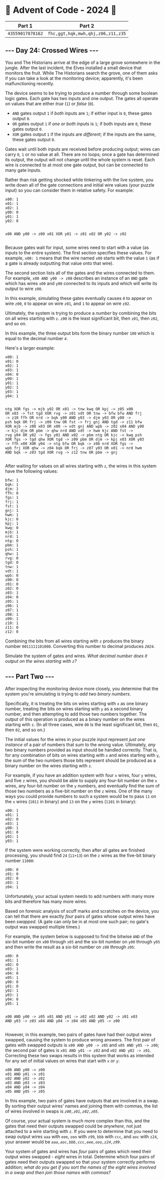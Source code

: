 # 🎄 Advent of Code - 2024 🎄
| Part 1 | Part 2 |
| ------ | ------ |
| `43559017878162` | `fhc,ggt,hqk,mwh,qhj,z06,z11,z35` |

<h2>--- Day 24: Crossed Wires ---</h2><p>You and The Historians arrive at the edge of a large grove somewhere in the jungle. After the last incident, the Elves installed a small device that monitors the fruit. While The Historians search the grove, one of them asks if you can take a look at the monitoring device; apparently, it's been malfunctioning recently.</p>
<p>The device seems to be trying to produce a number through some boolean logic gates. Each gate has two inputs and one output. The gates all operate on values that are either <em>true</em> (<code>1</code>) or <em>false</em> (<code>0</code>).</p>
<ul>
<li><code>AND</code> gates output <code>1</code> if <em>both</em> inputs are <code>1</code>; if either input is <code>0</code>, these gates output <code>0</code>.</li>
<li><code>OR</code> gates output <code>1</code> if <em>one or both</em> inputs is <code>1</code>; if both inputs are <code>0</code>, these gates output <code>0</code>.</li>
<li><code>XOR</code> gates output <code>1</code> if the inputs are <em>different</em>; if the inputs are the same, these gates output <code>0</code>.</li>
</ul>
<p>Gates wait until both inputs are received before producing output; wires can carry <code>0</code>, <code>1</code> or no value at all. There are no loops; once a gate has determined its output, the output will not change until the whole system is reset. Each wire is connected to at most one gate output, but can be connected to many gate inputs.</p>
<p>Rather than risk getting shocked while tinkering with the live system, you write down all of the gate connections and initial wire values (your puzzle input) so you can consider them in relative safety. For example:</p>
<pre><code>x00: 1
x01: 1
x02: 1
y00: 0
y01: 1
y02: 0

x00 AND y00 -&gt; z00
x01 XOR y01 -&gt; z01
x02 OR y02 -&gt; z02
</code></pre>
<p>Because gates wait for input, some wires need to start with a value (as inputs to the entire system). The first section specifies these values. For example, <code>x00: 1</code> means that the wire named <code>x00</code> starts with the value <code>1</code> (as if a gate is already outputting that value onto that wire).</p>
<p>The second section lists all of the gates and the wires connected to them. For example, <code>x00 AND y00 -&gt; z00</code> describes an instance of an <code>AND</code> gate which has wires <code>x00</code> and <code>y00</code> connected to its inputs and which will write its output to wire <code>z00</code>.</p>
<p>In this example, simulating these gates eventually causes <code>0</code> to appear on wire <code>z00</code>, <code>0</code> to appear on wire <code>z01</code>, and <code>1</code> to appear on wire <code>z02</code>.</p>
<p>Ultimately, the system is trying to produce a <em>number</em> by combining the bits on all wires starting with <code>z</code>. <code>z00</code> is the least significant bit, then <code>z01</code>, then <code>z02</code>, and so on.</p>
<p>In this example, the three output bits form the binary number <code>100</code> which is equal to the decimal number <code><em>4</em></code>.</p>
<p>Here's a larger example:</p>
<pre><code>x00: 1
x01: 0
x02: 1
x03: 1
x04: 0
y00: 1
y01: 1
y02: 1
y03: 1
y04: 1

ntg XOR fgs -> mjb
y02 OR x01 -> tnw
kwq OR kpj -> z05
x00 OR x03 -> fst
tgd XOR rvg -> z01
vdt OR tnw -> bfw
bfw AND frj -> z10
ffh OR nrd -> bqk
y00 AND y03 -> djm
y03 OR y00 -> psh
bqk OR frj -> z08
tnw OR fst -> frj
gnj AND tgd -> z11
bfw XOR mjb -> z00
x03 OR x00 -> vdt
gnj AND wpb -> z02
x04 AND y00 -> kjc
djm OR pbm -> qhw
nrd AND vdt -> hwm
kjc AND fst -> rvg
y04 OR y02 -> fgs
y01 AND x02 -> pbm
ntg OR kjc -> kwq
psh XOR fgs -> tgd
qhw XOR tgd -> z09
pbm OR djm -> kpj
x03 XOR y03 -> ffh
x00 XOR y04 -> ntg
bfw OR bqk -> z06
nrd XOR fgs -> wpb
frj XOR qhw -> z04
bqk OR frj -> z07
y03 OR x01 -> nrd
hwm AND bqk -> z03
tgd XOR rvg -> z12
tnw OR pbm -> gnj
</code></pre>
<p>After waiting for values on all wires starting with <code>z</code>, the wires in this system have the following values:</p>
<pre><code>bfw: 1
bqk: 1
djm: 1
ffh: 0
fgs: 1
frj: 1
fst: 1
gnj: 1
hwm: 1
kjc: 0
kpj: 1
kwq: 0
mjb: 1
nrd: 1
ntg: 0
pbm: 1
psh: 1
qhw: 1
rvg: 0
tgd: 0
tnw: 1
vdt: 1
wpb: 0
z00: 0
z01: 0
z02: 0
z03: 1
z04: 0
z05: 1
z06: 1
z07: 1
z08: 1
z09: 1
z10: 1
z11: 0
z12: 0
</code></pre>
<p>Combining the bits from all wires starting with <code>z</code> produces the binary number <code>0011111101000</code>. Converting this number to decimal produces <code><em>2024</em></code>.</p>
<p>Simulate the system of gates and wires. <em>What decimal number does it output on the wires starting with <code>z</code>?</em></p>

<h2 id="part2">--- Part Two ---</h2><p>After inspecting the monitoring device more closely, you determine that the system you're simulating is trying to <em>add two binary numbers</em>.</p>
<p>Specifically, it is treating the bits on wires starting with <code>x</code> as one binary number, treating the bits on wires starting with <code>y</code> as a second binary number, and then attempting to add those two numbers together. The output of this operation is produced as a binary number on the wires starting with <code>z</code>. (In all three cases, wire <code>00</code> is the least significant bit, then <code>01</code>, then <code>02</code>, and so on.)</p>
<p>The initial values for the wires in your puzzle input represent <em>just one instance</em> of a pair of numbers that sum to the wrong value. Ultimately, <em>any</em> two binary numbers provided as input should be handled correctly. That is, for any combination of bits on wires starting with <code>x</code> and wires starting with <code>y</code>, the sum of the two numbers those bits represent should be produced as a binary number on the wires starting with <code>z</code>.</p>
<p>For example, if you have an addition system with four <code>x</code> wires, four <code>y</code> wires, and five <code>z</code> wires, you should be able to supply any four-bit number on the <code>x</code> wires, any four-bit number on the <code>y</code> numbers, and eventually find the sum of those two numbers as a five-bit number on the <code>z</code> wires. One of the many ways you could provide numbers to such a system would be to pass <code>11</code> on the <code>x</code> wires (<code>1011</code> in binary) and <code>13</code> on the <code>y</code> wires (<code>1101</code> in binary):</p>
<pre><code>x00: 1
x01: 1
x02: 0
x03: 1
y00: 1
y01: 0
y02: 1
y03: 1
</code></pre>
<p>If the system were working correctly, then after all gates are finished processing, you should find <code>24</code> (<code>11+13</code>) on the <code>z</code> wires as the five-bit binary number <code>11000</code>:</p>
<pre><code>z00: 0
z01: 0
z02: 0
z03: 1
z04: 1
</code></pre>
<p>Unfortunately, your actual system needs to add numbers with many more bits and therefore has many more wires.</p>
<p>Based on <span title="ENHANCE">forensic analysis</span> of scuff marks and scratches on the device, you can tell that there are exactly <em>four</em> pairs of gates whose output wires have been <em>swapped</em>. (A gate can only be in at most one such pair; no gate's output was swapped multiple times.)</p>
<p>For example, the system below is supposed to find the bitwise <code>AND</code> of the six-bit number on <code>x00</code> through <code>x05</code> and the six-bit number on <code>y00</code> through <code>y05</code> and then write the result as a six-bit number on <code>z00</code> through <code>z05</code>:</p>
<pre><code>x00: 0
x01: 1
x02: 0
x03: 1
x04: 0
x05: 1
y00: 0
y01: 0
y02: 1
y03: 1
y04: 0
y05: 1

x00 AND y00 -> z05
x01 AND y01 -> z02
x02 AND y02 -> z01
x03 AND y03 -> z03
x04 AND y04 -> z04
x05 AND y05 -> z00
</code></pre>
<p>However, in this example, two pairs of gates have had their output wires swapped, causing the system to produce wrong answers. The first pair of gates with swapped outputs is <code>x00 AND y00 -> z05</code> and <code>x05 AND y05 -> z00</code>; the second pair of gates is <code>x01 AND y01 -> z02</code> and <code>x02 AND y02 -> z01</code>. Correcting these two swaps results in this system that works as intended for any set of initial values on wires that start with <code>x</code> or <code>y</code>:</p>
<pre><code>x00 AND y00 -> z00
x01 AND y01 -> z01
x02 AND y02 -> z02
x03 AND y03 -> z03
x04 AND y04 -> z04
x05 AND y05 -> z05
</code></pre>
<p>In this example, two pairs of gates have outputs that are involved in a swap. By sorting their output wires' names and joining them with commas, the list of wires involved in swaps is <code><em>z00,z01,z02,z05</em></code>.</p>
<p>Of course, your actual system is much more complex than this, and the gates that need their outputs swapped could be <em>anywhere</em>, not just attached to a wire starting with <code>z</code>. If you were to determine that you need to swap output wires <code>aaa</code> with <code>eee</code>, <code>ooo</code> with <code>z99</code>, <code>bbb</code> with <code>ccc</code>, and <code>aoc</code> with <code>z24</code>, your answer would be <code><em>aaa,aoc,bbb,ccc,eee,ooo,z24,z99</em></code>.</p>
<p>Your system of gates and wires has <em>four</em> pairs of gates which need their output wires swapped - <em>eight</em> wires in total. Determine which four pairs of gates need their outputs swapped so that your system correctly performs addition; <em>what do you get if you sort the names of the eight wires involved in a swap and then join those names with commas?</em></p>

